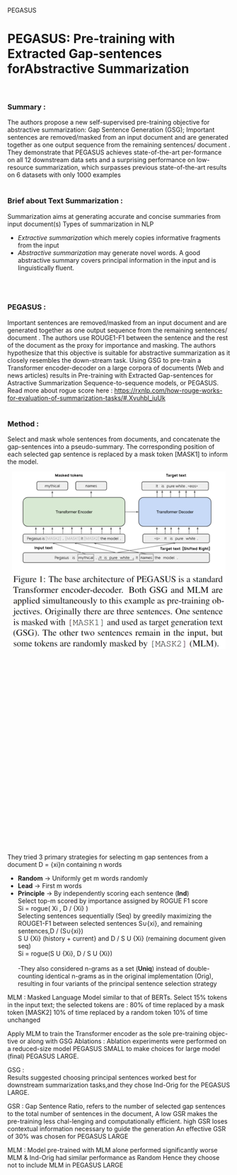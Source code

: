 PEGASUS

<p style="text-align: center;"> <h1> PEGASUS: Pre-training with Extracted Gap-sentences forAbstractive Summarization </h1></p>

</br>

### Summary :</br>
The authors propose a new self-supervised pre-training objective for abstractive summarization: Gap Sentence Generation (GSG); Important sentences are removed/masked from an input document and are generated together as one output sequence from the remaining sentences/ document .
They demonstrate that PEGASUS achieves state-of-the-art per-formance on all 12 downstream data sets and a surprising performance on low-resource summarization, which surpasses previous state-of-the-art results on 6 datasets with only 1000 examples
</br>
</br>


### Brief about Text Summarization :</br> 
Summarization aims at generating accurate and concise summaries from input document(s) 
Types of summarization in NLP
- _Extractive summarization_ which merely copies informative fragments from the input  
- _Abstractive summarization_ may generate novel words. A good abstractive summary covers principal information in the input and is linguistically fluent.
</br>
</br>

### **PEGASUS** : </br>
Important sentences are removed/masked from an input document and are generated together as one output sequence from the remaining sentences/ document . The authors use ROUGE1-F1 between the sentence and the rest of the document as the proxy for importance and masking. 
The authors hypothesize that this objective is suitable for abstractive summarization as it closely resembles the down-stream task. Using GSG to pre-train a Transformer encoder-decoder on a large corpora of documents (Web and news articles) results in Pre-training with Extracted Gap-sentences for Astractive Summarization Sequence-to-sequence models, or PEGASUS.</br>Read more about rogue score here : https://rxnlp.com/how-rouge-works-for-evaluation-of-summarization-tasks/#.Xvuhbl_iuUk
</br>
</br>

### Method :</br>
Select and mask whole sentences from documents, and concatenate the gap-sentences into a pseudo-summary. The corresponding position of each selected gap sentence is replaced by a mask token [MASK1] to inform the model.
<div align = "center">
<img align = "center" src = "image/pegasus_model.PNG" height = 400>
</div>

<p align="center">
  <img "image/pegasus_model.PNG" height = 400 />
</p>
</br> 
 
They tried 3 primary strategies for selecting m gap sentences from a document D = {xi}n containing n words
- **Random** → Uniformly get m words randomly
- **Lead** → First m words
- **Principle** →
By independently scoring each sentence (**Ind**)</br>
Select top-m scored by importance assigned by ROGUE F1 score</br>
Si = rogue( Xi , D / {Xi} )</br>
Selecting sentences sequentially (Seq) by greedily maximizing the ROUGE1-F1 between selected sentences S∪{xi}, and remaining sentences,D / (S∪{xi})</br>
S U {Xi} (history + current} and D / S U {Xi} (remaining document given seq)</br>
Si = rogue(S U {Xi}, D / S U {Xi})</br></br>
\-They also considered n-grams as a set (**Uniq**) instead of double-counting identical n-grams as in the original implementation (Orig), resulting in four variants of the principal sentence selection strategy



MLM : Masked Language Model similar to that of BERTs. 
 Select 15% tokens in the input text; the selected tokens are :
80% of time replaced by a mask token [MASK2]
10% of time replaced by a random token
10% of time unchanged

Apply MLM to train the Transformer encoder as the sole pre-training objec-tive or along with GSG
Ablations :
Ablation experiments were performed on a  reduced-size model PEGASUS SMALL to make choices for large model (final) PEGASUS LARGE.

GSG :   
Results suggested choosing principal sentences worked best for downstream summarization tasks,and they chose Ind-Orig for the PEGASUS LARGE.

GSR : 
Gap Sentence Ratio, refers to the number of selected gap sentences to the total number of sentences in the document, 
A low GSR makes the pre-training less chal-lenging and computationally efficient. 
  high  GSR  loses  contextual information necessary to guide the generation
An effective GSR of 30% was chosen for PEGASUS LARGE

MLM : 
Model pre-trained with MLM alone performed significantly worse 
MLM & Ind-Orig had similar performance as Random
Hence they choose not to include MLM in PEGASUS LARGE


